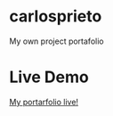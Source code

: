 # carlosprieto
My own project portafolio

# Live Demo
[My portarfolio live!](https://raw.githack.com/carlosprietobarron/carlosprieto/development/dist/index.html)
